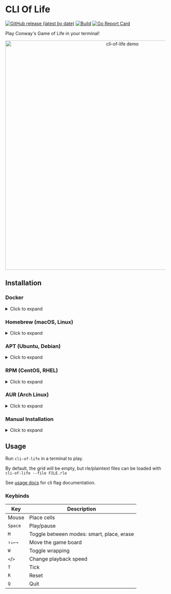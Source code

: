 # CLI Of Life
[![GitHub release (latest by date)](https://img.shields.io/github/v/release/gabe565/cli-of-life)](https://github.com/gabe565/cli-of-life/releases)
[![Build](https://github.com/gabe565/cli-of-life/actions/workflows/build.yaml/badge.svg)](https://github.com/gabe565/cli-of-life/actions/workflows/build.yaml)
[![Go Report Card](https://goreportcard.com/badge/github.com/gabe565/cli-of-life)](https://goreportcard.com/report/github.com/gabe565/cli-of-life)

Play Conway's Game of Life in your terminal!

<p align="center">
  <picture>
    <source media="(prefers-color-scheme: light)" srcset="https://github.com/user-attachments/assets/dfda81d9-2211-4ee9-ae10-201716e5a218">
    <img width="720" alt="cli-of-life demo" src="https://github.com/user-attachments/assets/c5fdf882-af73-4f3e-90cb-e53fd2dcbf35">
  </picture>
</p>

## Installation

### Docker

<details>
  <summary>Click to expand</summary>

A Docker image is available at [ghcr.io/gabe565/cli-of-life](https://ghcr.io/gabe565/cli-of-life)

```shell
sudo docker run --rm -it ghcr.io/gabe565/cli-of-life
```
</details>

### Homebrew (macOS, Linux)

<details>
  <summary>Click to expand</summary>

Install cli-of-life from [gabe565/homebrew-tap](https://github.com/gabe565/homebrew-tap):
```shell
brew install gabe565/tap/cli-of-life
```
</details>

### APT (Ubuntu, Debian)

<details>
  <summary>Click to expand</summary>

1. If you don't have it already, install the `ca-certificates` package
   ```shell
   sudo apt install ca-certificates
   ```

2. Add gabe565 apt repository
   ```
   echo 'deb [trusted=yes] https://apt.gabe565.com /' | sudo tee /etc/apt/sources.list.d/gabe565.list
   ```

3. Update apt repositories
   ```shell
   sudo apt update
   ```

4. Install cli-of-life
   ```shell
   sudo apt install cli-of-life
   ```
</details>

### RPM (CentOS, RHEL)

<details>
  <summary>Click to expand</summary>

1. If you don't have it already, install the `ca-certificates` package
   ```shell
   sudo dnf install ca-certificates
   ```

2. Add gabe565 rpm repository to `/etc/yum.repos.d/gabe565.repo`
   ```ini
   [gabe565]
   name=gabe565
   baseurl=https://rpm.gabe565.com
   enabled=1
   gpgcheck=0
   ```

3. Install cli-of-life
   ```shell
   sudo dnf install cli-of-life
   ```
</details>

### AUR (Arch Linux)

<details>
  <summary>Click to expand</summary>

Install [cli-of-life-bin](https://aur.archlinux.org/packages/cli-of-life-bin) with your [AUR helper](https://wiki.archlinux.org/index.php/AUR_helpers) of choice.
</details>

### Manual Installation

<details>
  <summary>Click to expand</summary>

Download and run the [latest release binary](https://github.com/gabe565/cli-of-life/releases/latest) for your system and architecture.
</details>

## Usage
Run `cli-of-life` in a terminal to play.

By default, the grid will be empty, but rle/plaintext files can be loaded with `cli-of-life --file FILE.rle`

See [usage docs](docs/cli-of-life.md) for cli flag documentation.

### Keybinds

| Key     | Description                               |
|---------|-------------------------------------------|
| Mouse   | Place cells                               |
| `Space` | Play/pause                                |
| `M`     | Toggle between modes: smart, place, erase |
| `↑↓←→`  | Move the game board                       |
| `W`     | Toggle wrapping                           |
| `<`/`>` | Change playback speed                     |
| `T`     | Tick                                      |
| `R`     | Reset                                     |
| `Q`     | Quit                                      |
